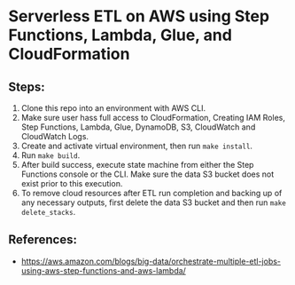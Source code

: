 # Serverless ETL on AWS using Step Functions, Lambda, Glue, and CloudFormation

## Steps:
1. Clone this repo into an environment with AWS CLI.
2. Make sure user hass full access to CloudFormation, Creating IAM Roles, Step Functions, Lambda, Glue, DynamoDB, S3, CloudWatch and CloudWatch Logs.
3. Create and activate virtual environment, then run `make install`.
3. Run `make build`.
4. After build success, execute state machine from either the Step Functions console or the CLI. Make sure the data S3 bucket does not exist prior to this execution.
5. To remove cloud resources after ETL run completion and backing up of any necessary outputs, first delete the data S3 bucket and then run `make delete_stacks`.

## References:
- https://aws.amazon.com/blogs/big-data/orchestrate-multiple-etl-jobs-using-aws-step-functions-and-aws-lambda/
